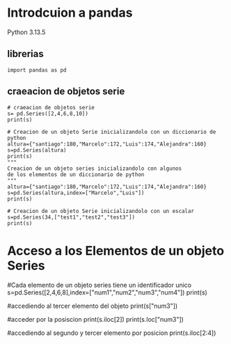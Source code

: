 # Introdcuion a pandas 
Python 3.13.5
## librerias
```
import pandas as pd
```
## craeacion de objetos serie
```
# craeacion de objetos serie
s= pd.Series([2,4,6,8,10])
print(s)

# Creacion de un objeto Serie inicializandolo con un diccionario de python
altura={"santiago":180,"Marcelo":172,"Luis":174,"Alejandra":160}
s=pd.Series(altura)
print(s)
"""
Creacion de un objeto series inicializandolo con algunos 
de los elementos de un diccionario de python 
"""
altura={"santiago":180,"Marcelo":172,"Luis":174,"Alejandra":160}
s=pd.Series(altura,index=["Marcelo","Luis"])
print(s)

# Creacion de un objeto Serie inicializandolo con un escalar
s=pd.Series(34,["test1","test2","test3"])
print(s)
```
# Acceso a los Elementos de un objeto Series
#Cada elemento de un objeto series tiene un identificador unico
s=pd.Series([2,4,6,8],index=["num1","num2","num3","num4"])
print(s)

#accediendo al tercer elemento del objeto
print(s["num3"])

#acceder por la posiscion
print(s.iloc[2])
print(s.loc["num3"])

#accediendo al segundo y tercer elemento por posicion
print(s.iloc[2:4])